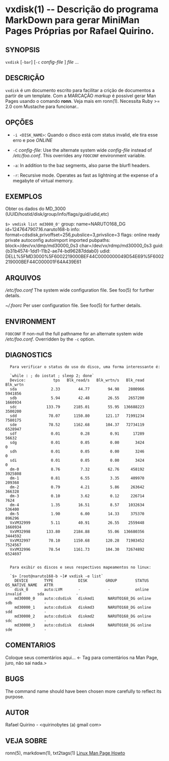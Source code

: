 vxdisk(1) -- Descrição do programa MarkDown para gerar MiniMan Pages Próprias por Rafael Quirino.
===============================================


SYNOPSIS
--------

`vxdisk` [`-bar`] [`-c` *config-file* ] *file* ...

DESCRIÇÃO
---------

`vxdisk` é um documento escrito para facilitar a crição de documentos a partir de um template.
Com a MARCAÇÃO *markup* é possível gerar Man Pages usando o comando **ronn**. Veja mais em ronn(1).
Necessita Ruby >= 2.0 com Mustache para funcionar..

OPÇÕES
------

* `-i <DISK_NAME>`:
	Quando o disco está com status invalid, ele tira esse erro e poe *ONLINE*

* `-C` *config-file*:
  Use the alternate system wide *config-file* instead of */etc/foo.conf*. This
  overrides any `FOOCONF` environment variable.

* `-a`:
  In addition to the baz segments, also parse the blurfl headers.

* `-r`:
  Recursive mode. Operates as fast as lightning at the expense of a megabyte
  of virtual memory.

EXEMPLOS
--------

Obter os dados do MD_3000 (UUID/hostid/disk/group/info/flags/guid/udid,etc)

   `$> vmdisk list md3000_0'`
	group:     name=NARUTO168_DG id=1247647907.16.naruto168-b
	info:      format=cdsdisk,privoffset=256,pubslice=3,privslice=3
	flags:     online ready private autoconfig autoimport imported
	pubpaths:  block=/dev/vx/dmp/md30000_0s3 char=/dev/vx/rdmp/md30000_0s3
	guid:      {b31b4574-1dd1-11b2-ae74-bd96287ddab0}
	udid:      DELL%5FMD3000%5F6002219000BEF44C0000000049D54E69%5F6002219000BEF44C000001F64A439E61




ARQUIVOS
--------


*/etc/foo.conf*
  The system wide configuration file. See foo(5) for further details.

*~/.foorc*
  Per user configuration file. See foo(5) for further details.

ENVIRONMENT
-----------

`FOOCONF`
  If non-null the full pathname for an alternate system wide */etc/foo.conf*.
  Overridden by the `-c` option.

DIAGNOSTICS
-----------

	  Para verificar o status do uso do disco, uma forma interessante é:

      `while : ; do iostat ; sleep 2; done`
	  Device:            tps   Blk_read/s   Blk_wrtn/s   Blk_read   Blk_wrtn
	  sda               2.33        44.77        94.98    2800966    5941856
	  sdb               5.94        42.48        26.55    2657200    1660934
	  sdc             133.79      2185.01        55.95  136688223    3500200
	  sdd              78.07      1150.80       121.17   71991234    7580175
	  sde              78.52      1162.68       104.37   72734119    6528947
	  sdf               0.01         0.28         0.91      17289      56632
	  sdg               0.01         0.05         0.00       3424          0
	  sdh               0.01         0.05         0.00       3246          0
	  sdi               0.01         0.05         0.00       3424          0
	  dm-0              8.76         7.32        62.76     458192    3925808
	  dm-1              0.81         6.55         3.35     409970     209368
	  dm-2              0.79         4.21         5.86     263642     366328
	  dm-3              0.10         3.62         0.12     226714       7624
	  dm-4              1.35        16.51         8.57    1032634     536400
	  dm-5              1.90         6.00        14.33     375370     896296
	  VxVM32999         5.11        40.91        26.55    2559448    1660934
	  VxVM32998       133.80      2184.88        55.06  136680356    3444592
	  VxVM32997        78.10      1150.68       120.28   71983452    7524567
	  VxVM32996        78.54      1161.73       104.30   72674892    6524697


	  Para exibir os discos e seus respectivos mapeamentos no linux:

	  `$> [root@naruto168-b ~]# vxdisk -e list`
		DEVICE       TYPE           DISK        GROUP        STATUS               OS_NATIVE_NAME   ATTR
		disk_0       auto:LVM       -            -           online invalid       sda              -
		md30000_0    auto:cdsdisk   diskmd1      NARUTO168_DG online               sdb              -
		md30000_1    auto:cdsdisk   diskmd3      NARUTO168_DG online               sdd              -
		md30000_2    auto:cdsdisk   diskmd2      NARUTO168_DG online               sdc              -
		md30000_3    auto:cdsdisk   diskmd4      NARUTO168_DG online               sde              -



COMENTARIOS
-----------

Coloque seus comentários aqui...
<- Tag para comentários na Man Page, juro, não sai nada.>

BUGS
----

The command name should have been chosen more carefully to reflect its
purpose.

AUTOR
-----

Rafael Quirino - <quirinobytes (a) gmail com>

VEJA SOBRE
----------

ronn(5), markdown(1), txt2tags(1) [Linux Man Page Howto](
http://www.schweikhardt.net/man_page_howto.html)
